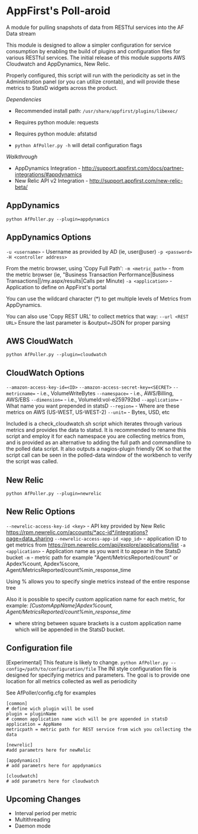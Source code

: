 AppFirst's Poll-aroid
=====================

A module for pulling snapshots of data from RESTful services into the AF Data stream

This module is designed to allow a simpler configuration for service consumption by enabling the build of plugins and configuration files for various RESTful services. The initial release of this module supports AWS Cloudwatch and AppDynamics, New Relic. 

Properly configured, this script will run with the periodicity as set in the Administration panel (or you can utilize crontab), and will provide these metrics to StatsD widgets across the product.

*Dependencies*
* Recommended install path: `/usr/share/appfirst/plugins/libexec/`
* Requires python module: requests
* Requires python module: afstatsd

* `python AfPoller.py -h` will detail configuration flags

*Walkthrough*
* AppDynamics Integration - http://support.appfirst.com/docs/partner-integrations/#appdynamics
* New Relic API v2 Integration - http://support.appfirst.com/new-relic-beta/

AppDynamics
-----------
`python AfPoller.py --plugin=appdynamics`

## AppDynamics Options
 `-u <username>` - Username as provided by AD (ie, user@user)
 `-p <password>`
 `-H <controller address>`

From the metric browser, using 'Copy Full Path':
 `-m <metric path>` - from the metric browser (ie, "Business Transaction Performance|Business Transactions|<instance>|/my.aspx/results|Calls per Minute)
 `-a <application>` - Application to define on AppFirst's portal

You can use the wildcard character (*) to get multiple levels of Metrics from AppDynamics. 

You can also use 'Copy REST URL' to collect metrics that way:
 `--url <REST URL>`
 Ensure the last parameter is &output=JSON for proper parsing


AWS CloudWatch
--------------
`python AfPoller.py --plugin=cloudwatch`

## CloudWatch Options
 `--amazon-access-key-id=<ID>`
 `--amazon-access-secret-key=<SECRET>`
 `--metricname=`  - i.e., VolumeWriteBytes
 `--namespace=`   - i.e., AWS/Billing, AWS/EBS
 `--dimension=`   - i.e., VolumeId:vol-e259792bd
 `--application=` - What name you want prepended in statsD
 `--region=`      - Where are these metrics on AWS (US-WEST, US-WEST-2)
 `--unit=`	  - Bytes, USD, etc

Included is a check_cloudwatch.sh script which iterates through various metrics and provides the data to statsd. It is recommended to rename this script and employ it for each namespace you are collecting metrics from, and is provided as an alternative to adding the full path and commandline to the polled data script.
It also outputs a nagios-plugin friendly OK so that the script call can be seen in the polled-data window of the workbench to verify the script was called.

New Relic
-----------
`python AfPoller.py --plugin=newrelic`

## New Relic Options
 `--newrelic-access-key-id <key>` - API key provided by New Relic https://rpm.newrelic.com/accounts/*acc-id*/integrations?page=data_sharing
 `--newrelic-access-app-id <app_id>` - application ID to get metrics from https://rpm.newrelic.com/api/explore/applications/list
 `-a <application>` - Application name as you want it to appear in the StatsD bucket
 `-m` - metric path for example "Agent/MetricsReported/count" or
  Apdex%count, Apdex%score, Agent/MetricsReported/count%min_response_time
  
  Using % allows you to specify single metrics instead of the entire response tree
  
  Also it is possible to specify custom application name for each
  metric, for example:
   *[CustomAppName]Apdex%count, Agent/MetricsReported/count%min_response_time*
   - where string between square brackets is a custom application name which will be appended in the StatsD bucket.


Configuration file
-----------
[Experimental]
This feature is likely to change. 
`python AfPoller.py --config=/path/to/configuration/file`
The INI style configuration file is designed for specifying metrics and parameters.
The goal is to provide one location for all metrics collected as well as periodicity

See AfPoller/config.cfg for examples

```
[common]
# define wich plugin will be used
plugin = pluginName
# common application name wich will be pre appended in statsD
application = AppName
metricpath = metric path for REST service from wich you collecting the data

[newrelic]
#add parametrs here for newRelic

[appdynamics]
# add parametrs here for appdynamics

[cloudwatch]
# add parametrs here for cloudwatch
```




Upcoming Changes
----------------
 * Interval period per metric
 * Multithreading
 * Daemon mode
